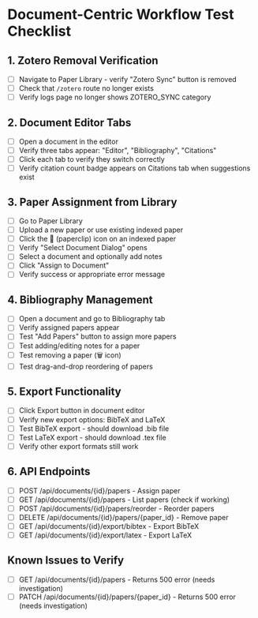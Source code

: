 # Document-Centric Workflow Test Checklist

## 1. Zotero Removal Verification
- [ ] Navigate to Paper Library - verify "Zotero Sync" button is removed
- [ ] Check that `/zotero` route no longer exists
- [ ] Verify logs page no longer shows ZOTERO_SYNC category

## 2. Document Editor Tabs
- [ ] Open a document in the editor
- [ ] Verify three tabs appear: "Editor", "Bibliography", "Citations"
- [ ] Click each tab to verify they switch correctly
- [ ] Verify citation count badge appears on Citations tab when suggestions exist

## 3. Paper Assignment from Library
- [ ] Go to Paper Library
- [ ] Upload a new paper or use existing indexed paper
- [ ] Click the 📎 (paperclip) icon on an indexed paper
- [ ] Verify "Select Document Dialog" opens
- [ ] Select a document and optionally add notes
- [ ] Click "Assign to Document"
- [ ] Verify success or appropriate error message

## 4. Bibliography Management
- [ ] Open a document and go to Bibliography tab
- [ ] Verify assigned papers appear
- [ ] Test "Add Papers" button to assign more papers
- [ ] Test adding/editing notes for a paper
- [ ] Test removing a paper (🗑️ icon)
- [ ] Test drag-and-drop reordering of papers

## 5. Export Functionality
- [ ] Click Export button in document editor
- [ ] Verify new export options: BibTeX and LaTeX
- [ ] Test BibTeX export - should download .bib file
- [ ] Test LaTeX export - should download .tex file
- [ ] Verify other export formats still work

## 6. API Endpoints
- [ ] POST /api/documents/{id}/papers - Assign paper
- [ ] GET /api/documents/{id}/papers - List papers (check if working)
- [ ] POST /api/documents/{id}/papers/reorder - Reorder papers
- [ ] DELETE /api/documents/{id}/papers/{paper_id} - Remove paper
- [ ] GET /api/documents/{id}/export/bibtex - Export BibTeX
- [ ] GET /api/documents/{id}/export/latex - Export LaTeX

## Known Issues to Verify
- [ ] GET /api/documents/{id}/papers - Returns 500 error (needs investigation)
- [ ] PATCH /api/documents/{id}/papers/{paper_id} - Returns 500 error (needs investigation)